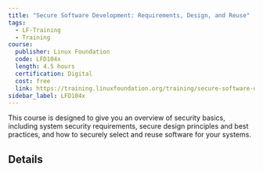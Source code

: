 ```yaml
---
title: "Secure Software Development: Requirements, Design, and Reuse"
tags:
  - LF-Training
  - Training
course:
  publisher: Linux Foundation
  code: LFD104x
  length: 4.5 hours
  certification: Digital
  cost: free
  link: https://training.linuxfoundation.org/training/secure-software-development-requirements-design-and-reuse-lfd104/
sidebar_label: LFD104x
---
```


This course is designed to give you an overview of security basics, including system security requirements, secure design principles and best practices, and how to securely select and reuse software for your systems.


## Details

<CourseDetails course={frontMatter.course}/>
